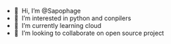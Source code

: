- 👋 &nbsp;Hi, I’m @Sapophage
- 👀 &nbsp;I’m interested in python and conpilers
- 🌱 &nbsp;I’m currently learning cloud
- 💞️ &nbsp;I’m looking to collaborate on open source project
